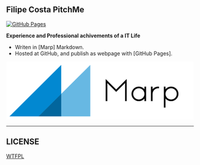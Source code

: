 ## Filipe Costa PitchMe

[![GitHub Pages](https://github.com/cap-fmcosta/mepitch/actions/workflows/github-pages.yml/badge.svg?branch=main&event=workflow_dispatch)](https://github.com/cap-fmcosta/mepitch/actions/workflows/github-pages.yml)

**Experience and Professional achivements of a IT Life**

- Writen in [Marp] Markdown.
- Hosted at GitHub, and publish as webpage with [GitHub Pages].

<p align="center">
  <img src="https://raw.githubusercontent.com/marp-team/marp/master/marp.png" width="615" alt="Marp project logo" />
</p>

---

## LICENSE

[WTFPL](/LICENSE)


